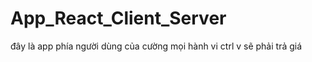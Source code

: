 # App_React_Client_Server
đây là app phía người dùng của cường mọi hành vi ctrl v sẽ phải trả giá 
